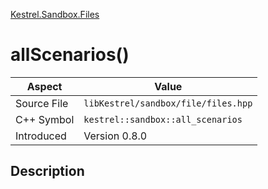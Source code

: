 [Kestrel.Sandbox.Files](index)
# allScenarios()
| Aspect | Value |
| --- | --- |
| Source File | `libKestrel/sandbox/file/files.hpp` |
| C++ Symbol | `kestrel::sandbox::all_scenarios` |
| Introduced | Version 0.8.0 |
## Description


